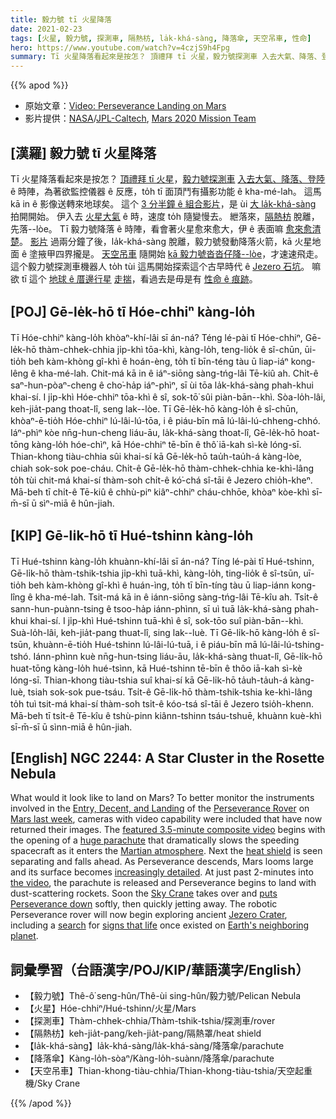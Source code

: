 ```yaml
---
title: 毅力號 tī 火星降落
date: 2021-02-23
tags: [火星, 毅力號, 探測車, 隔熱枋, la̍k-khá-sàng, 降落傘, 天空吊車, 性命]
hero: https://www.youtube.com/watch?v=4czjS9h4Fpg
summary: Tī 火星降落看起來是按怎？ 頂禮拜 tī 火星，毅力號探測車 入去大氣、降落、登陸 ê 時陣，為著欲監控儀器 ê 反應，to̍h tī 面頂鬥有攝影功能 ê kha-mé-lah。 這馬 kā in ê 影像送轉來地球矣。
---
```


{{% apod %}}

- 原始文章：[Video: Perseverance Landing on Mars](https://apod.nasa.gov/apod/ap210223.html)
- 影片提供：[NASA](https://www.nasa.gov/)/[JPL-Caltech](https://www.jpl.nasa.gov/), [Mars 2020 Mission Team](https://mars.nasa.gov/mars2020/mission/team/)


## [漢羅] 毅力號 tī 火星降落

Tī 火星降落看起來是按怎？
[頂禮拜 tī 火星][Mars last week]，[毅力號探測車][Perseverance Rover] [入去大氣、降落、登陸][Entry, Decent, and Landing] ê 時陣，為著欲監控儀器 ê 反應，to̍h tī 面頂鬥有攝影功能 ê kha-mé-lah。
這馬 kā in ê 影像送轉來地球矣。
這个 [3 分半鐘 ê 組合影片][featured 3.5-minute composite video]，是 ùi [大 la̍k-khá-sàng][huge parachute] 拍開開始。
伊入去 [火星大氣][Martian atmosphere] ê 時，速度 to̍h 隨變慢去。
紲落來，[隔熱枋][heat shield] 脫離，先落--lòe。
Tī 毅力號降落 ê 時陣，看會著火星愈來愈大，伊 ê 表面嘛 [愈來愈清楚][increasingly detailed]。
[影片][the video] 過兩分鐘了後，la̍k-khá-sàng 脫離，毅力號發動降落火箭，kā 火星地面 ê 塗掖甲四界攏是。
[天空吊車][Sky Crane] 隨開始 [kā 毅力號沓沓仔降--lòe][puts Perseverance down]，才速速飛走。
這个毅力號探測車機器人 to̍h tùi 這馬開始探索這个古早時代 ê [Jezero 石坑][Jezero Crater]。
嘛欲 tī 這个 [地球 ê 厝邊行星][Earth's neighboring planet] [走揣][search]，看過去是毋是有 [性命 ê 痕跡][signs that life]。

## [POJ] Gē-le̍k-hō tī Hóe-chhiⁿ kàng-lo̍h

Tī Hóe-chhiⁿ kàng-lo̍h khòaⁿ-khí-lâi sī án-ná?
Téng lé-pài tī Hóe-chhiⁿ, Gē-le̍k-hō thàm-chhek-chhia ji̍p-khì tōa-khì, kàng-lo̍h, teng-lio̍k ê sî-chūn, ūi-tio̍h beh kàm-khòng gî-khì ê hoán-èng, to̍h tī bīn-téng tàu ū liap-iáⁿ kong-lêng ê kha-mé-lah.
Chit-má kā in ê iáⁿ-siōng sàng-tńg-lâi Tē-kiû ah.
Chi̍t-ê saⁿ-hun-pòaⁿ-cheng ê cho͘-ha̍p iáⁿ-phìⁿ, sī ùi tōa la̍k-khá-sàng phah-khui khai-sí.
I ji̍p-khì Hóe-chhiⁿ tōa-khì ê sî, sok-tō͘ sûi piàn-bān--khì.
Sòa-lo̍h-lâi, keh-jia̍t-pang thoat-lî, seng lak--lòe.
Tī Gē-le̍k-hō kàng-lo̍h ê sî-chūn, khòaⁿ-ē-tio̍h Hóe-chhiⁿ lú-lâi-lú-tōa, i ê piáu-bīn mā lú-lâi-lú-chheng-chhó.
Iáⁿ-phìⁿ kòe nn̄g-hun-cheng liáu-āu, la̍k-khá-sàng thoat-lî, Gē-le̍k-hō hoat-tōng kàng-lo̍h hóe-chìⁿ, kā Hóe-chhiⁿ tē-bīn ê thô͘ iā-kah sì-kè lóng-sī.
Thian-khong tiàu-chhia sûi khai-sí kā Gē-le̍k-hō tau̍h-tau̍h-á kàng-lòe, chiah sok-sok poe-cháu.
Chi̍t-ê Gē-le̍k-hō thàm-chhek-chhia ke-khì-lâng to̍h tùi chit-má khai-sí thàm-soh chi̍t-ê kó͘-chá sî-tāi ê Jezero chio̍h-kheⁿ.
Mā-beh tī chi̍t-ê Tē-kiû ê chhù-piⁿ kiâⁿ-chhiⁿ cháu-chhōe, khòaⁿ kòe-khì sī-m̄-sī ū sìⁿ-miā ê hûn-jiah.

## [KIP] Gē-li̍k-hō tī Hué-tshinn kàng-lo̍h

Tī Hué-tshinn kàng-lo̍h khuànn-khí-lâi sī án-ná?
Tíng lé-pài tī Hué-tshinn, Gē-li̍k-hō thàm-tshik-tshia ji̍p-khì tuā-khì, kàng-lo̍h, ting-lio̍k ê sî-tsūn, uī-tio̍h beh kàm-khòng gî-khì ê huán-ìng, to̍h tī bīn-tíng tàu ū liap-iánn kong-lîng ê kha-mé-lah.
Tsit-má kā in ê iánn-siōng sàng-tńg-lâi Tē-kîu ah.
Tsi̍t-ê sann-hun-puànn-tsing ê tsoo-ha̍p iánn-phìnn, sī uì tuā la̍k-khá-sàng phah-khui khai-sí.
I ji̍p-khì Hué-tshinn tuā-khì ê sî, sok-tōo suî piàn-bān--khì.
Suà-lo̍h-lâi, keh-jia̍t-pang thuat-lî, sing lak--luè.
Tī Gē-li̍k-hō kàng-lo̍h ê sî-tsūn, khuànn-ē-tio̍h Hué-tshinn lú-lâi-lú-tuā, i ê piáu-bīn mā lú-lâi-lú-tshing-tshó.
Iánn-phìnn kuè nn̄g-hun-tsing liáu-āu, la̍k-khá-sàng thuat-lî, Gē-li̍k-hō huat-tōng kàng-lo̍h hué-tsìnn, kā Hué-tshinn tē-bīn ê thôo iā-kah sì-kè lóng-sī.
Thian-khong tiàu-tshia suî khai-sí kā Gē-li̍k-hō ta̍uh-ta̍uh-á kàng-luè, tsiah sok-sok pue-tsáu.
Tsi̍t-ê Gē-li̍k-hō thàm-tshik-tshia ke-khì-lâng to̍h tuì tsit-má khai-sí thàm-soh tsi̍t-ê kóo-tsá sî-tāi ê Jezero tsio̍h-khenn.
Mā-beh tī tsi̍t-ê Tē-kîu ê tshù-pinn kiânn-tshinn tsáu-tshuē, khuànn kuè-khì sī-m̄-sī ū sìnn-miā ê hûn-jiah.

## [English] NGC 2244: A Star Cluster in the Rosette Nebula

What would it look like to land on Mars? To better monitor the instruments involved in the [Entry, Decent, and Landing][Entry, Decent, and Landing] of the [Perseverance Rover][Perseverance Rover] on [Mars last week][Mars last week], cameras with video capability were included that have now returned their images. The [featured 3.5-minute composite video][featured 3.5-minute composite video] begins with the opening of a [huge parachute][huge parachute] that dramatically slows the speeding spacecraft as it enters the [Martian atmosphere][Martian atmosphere]. Next the [heat shield][heat shield] is seen separating and falls ahead. As Perseverance descends, Mars looms large and its surface becomes [increasingly detailed][increasingly detailed]. At just past 2-minutes into [the video][the video], the parachute is released and Perseverance begins to land with dust-scattering rockets. Soon the [Sky Crane][Sky Crane] takes over and [puts Perseverance down][puts Perseverance down] softly, then quickly jetting away. The robotic Perseverance rover will now begin exploring ancient [Jezero Crater][Jezero Crater], including a [search][search] for [signs that life][signs that life] once existed on [Earth's neighboring planet][Earth's neighboring planet].

## 詞彙學習（台語漢字/POJ/KIP/華語漢字/English）

- 【毅力號】Thê-ô͘ seng-hûn/Thê-ùi sing-hûn/毅力號/Pelican Nebula
- 【火星】Hóe-chhiⁿ/Hué-tshinn/火星/Mars
- 【探測車】Thàm-chhek-chhia/Thàm-tshik-tshia/探測車/rover
- 【隔熱枋】keh-jia̍t-pang/keh-jia̍t-pang/隔熱罩/heat shield
- 【la̍k-khá-sàng】la̍k-khá-sàng/la̍k-khá-sàng/降落傘/parachute
- 【降落傘】Kàng-lo̍h-sòaⁿ/Kàng-lo̍h-suànn/降落傘/parachute
- 【天空吊車】Thian-khong-tiàu-chhia/Thian-khong-tiàu-tshia/天空起重機/Sky Crane

{{% /apod %}}

[copyright0]: https://apod.nasa.gov/apod/lib/about_apod.html#srapply
[copyright1]: https://www.instagram.com/mr_deepsky/
[copyright2]: https://www.insightobservatory.com/p/home-page.html
[Arabic]: https://apod.me/
[Bulgarian]: https://mediabricks.bg/apod-bulgaria
[Catalan]: http://www.apod.cat/
[Chinese1]: http://www.bjp.org.cn/mryt/
[Chinese2]: http://sprite.phys.ncku.edu.tw/astrolab/mirrors/apod/apod.html
[Croatian]: http://www.apod.rs/Croatia.html
[Czech]: http://www.astro.cz/apod/
[Dutch]: http://www.apod.nl/
[Farsi]: http://www.skypix.org/apod/
[French]: http://www.cidehom.com/apod.php
[German]: http://www.starobserver.org/
[Hebrew]: http://www.astronomia2009.org.il/info/apod/apod.htm
[Indonesian]: http://apod.infoastronomy.org/
[Korean]: http://wouldyoulike.org/apod/
[Montenegrin]: http://www.apod.rs/Montenegro.html
[Polish]: http://apod.pl/apod/
[Russian]: http://www.astronet.ru/db/apod.html
[Serbian]: http://www.apod.rs/
[Slovenian]: http://apod.fmf.uni-lj.si/
[Spanish]: http://observatorio.info/
[Taiwanese]: https://www.apod.tw/
[Turkish]: https://www.uzaydanhaberler.com/category/gorsel/apod/
[Turkish]: https://rasyonalist.org/kategori/apod/
[Ukrainian]: http://astronomy.pp.ua/
[Entry, Decent, and Landing]: https://mars.nasa.gov/mars2020/timeline/landing/entry-descent-landing/
[Perseverance Rover]: https://mars.nasa.gov/resources/25042/mars-perseverance-rover-3d-model/
[Mars last week]: https://apod.nasa.gov/apod/ap210219.html
[featured 3.5-minute composite video]: https://www.jpl.nasa.gov/news/nasas-mars-perseverance-rover-provides-front-row-seat-to-landing-first-audio-recording-of-red-planet
[huge parachute]: https://mars.nasa.gov/mer/mission/spacecraft/entry-descent-and-landing-configuration/parachute/
[Martian atmosphere]: https://en.wikipedia.org/wiki/Atmosphere_of_Mars
[heat shield]: https://youtu.be/Gw_51xU41w0
[increasingly detailed]: https://apod.nasa.gov/apod/ap120925.html
[the video]: https://youtu.be/4czjS9h4Fpg
[Sky Crane]: https://blogs.scientificamerican.com/guest-blog/sky-crane-how-to-land-curiosity-on-the-surface-of-mars/
[puts Perseverance down]: https://astrobiology.nasa.gov/resources/coloring/
[Jezero Crater]: https://mars.nasa.gov/mars2020/mission/science/landing-site/
[search]: https://mars.nasa.gov/programmissions/overview/
[signs that life]: https://mars.nasa.gov/news/8863/searching-for-life-in-nasas-perseverance-mars-samples/
[Earth's neighboring planet]: https://solarsystem.nasa.gov/planets/mars/overview/
